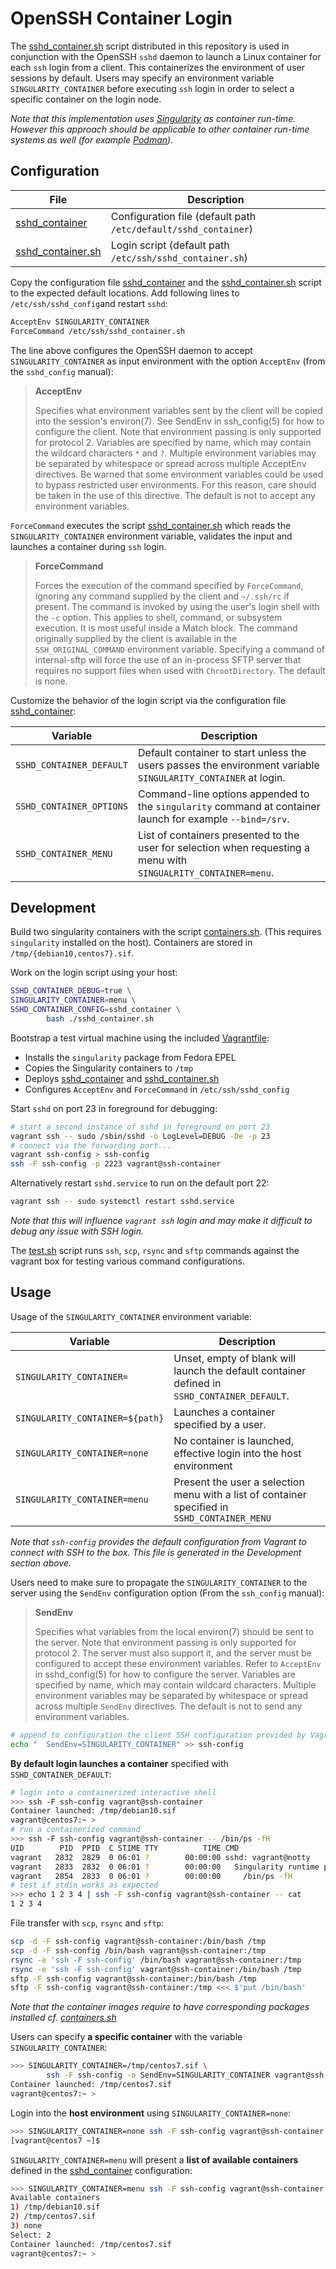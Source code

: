 # OpenSSH Container Login

The [sshd_container.sh][02] script distributed in this repository is used in
conjunction with the OpenSSH `sshd` daemon to launch a Linux container for each
`ssh` login from a client. This containerizes the environment of user sessions
by default. Users may specify an environment variable `SINGULARITY_CONTAINER`
before executing `ssh` login in order to select a specific container on the
login node.

_Note that this implementation uses [Singularity][03] as container run-time.
However this approach should be applicable to other container run-time systems
as well (for example [Podman][04])._

## Configuration

File                          | Description
------------------------------|-----------------------------------
[sshd_container][01]          | Configuration file (default path `/etc/default/sshd_container`)
[sshd_container.sh][02]       | Login script (default path `/etc/ssh/sshd_container.sh`) 

Copy the configuration file [sshd_container][01] and the
[sshd_container.sh][02] script to the expected default locations. Add following lines to `/etc/ssh/sshd_config`and restart `sshd`:

```bash
AcceptEnv SINGULARITY_CONTAINER
ForceCommand /etc/ssh/sshd_container.sh
```

The line above configures the OpenSSH daemon to accept `SINGULARITY_CONTAINER` as input
environment with the option `AcceptEnv` (from the
`sshd_config` manual):

> **AcceptEnv**
>
> Specifies what environment variables sent by the client will be copied into
> the session's environ(7). See SendEnv in ssh_config(5) for how to configure
> the client. Note that environment passing is only supported for protocol 2.
> Variables are specified by name, which may contain the wildcard characters
> `*` and `?`. Multiple environment variables may be separated by whitespace or
> spread across multiple AcceptEnv directives. Be warned that some environment
> variables could be used to bypass restricted user environments. For this
> reason, care should be taken in the use of this directive. The default is not
> to accept any environment variables.


`ForceCommand` executes the script [sshd_container.sh][02] which reads the
`SINGULARITY_CONTAINER` environment variable, validates the input and launches
a container during `ssh` login. 

> **ForceCommand**
> 
> Forces the execution of the command specified by `ForceCommand`, ignoring any
> command supplied by the client and `~/.ssh/rc` if present. The command is
> invoked by using the user's login shell with the `-c` option. This applies to
> shell, command, or subsystem execution. It is most useful inside a Match
> block. The command originally supplied by the client is available in the
> `SSH_ORIGINAL_COMMAND` environment variable. Specifying a command of
> internal-sftp will force the use of an in-process SFTP server that requires
> no support files when used with `ChrootDirectory`. The default is none.

Customize the behavior of the login script via the configuration
file [sshd_container][01]:

Variable                    | Description
----------------------------|-------------------------------------
`SSHD_CONTAINER_DEFAULT`    | Default container to start unless the users passes the environment variable `SINGULARITY_CONTAINER` at login.
`SSHD_CONTAINER_OPTIONS`    | Command-line options appended to the `singularity` command at container launch for example `--bind=/srv`.
`SSHD_CONTAINER_MENU`       | List of containers presented to the user for selection when requesting a menu with `SINGUALRITY_CONTAINER=menu`.


## Development

Build two singularity containers with the script [containers.sh](containers.sh).
(This requires `singularity` installed on the host). Containers are stored in
`/tmp/{debian10,centos7}.sif`.

Work on the login script using your host:

```bash
SSHD_CONTAINER_DEBUG=true \
SINGULARITY_CONTAINER=menu \
SSHD_CONTAINER_CONFIG=sshd_container \
        bash ./sshd_container.sh
```

Bootstrap a test virtual machine using the included [Vagrantfile](Vagrantfile):

* Installs the `singularity` package from Fedora EPEL
* Copies the Singularity containers to `/tmp`
* Deploys [sshd_container][01] and [sshd_container.sh][02]
* Configures `AcceptEnv` and `ForceCommand` in `/etc/ssh/sshd_config`

Start `sshd` on port 23 in foreground for debugging:

```bash
# start a second instance of sshd in foreground on port 23
vagrant ssh -- sudo /sbin/sshd -o LogLevel=DEBUG -De -p 23
# connect via the forwarding port...
vagrant ssh-config > ssh-config
ssh -F ssh-config -p 2223 vagrant@ssh-container
```

Alternatively restart `sshd.service` to run on the default port 22:

```bash
vagrant ssh -- sudo systemctl restart sshd.service
```

_Note that this will influence `vagrant ssh` login and may make it difficult to
debug any issue with SSH login._

The [test.sh](test.sh) script runs `ssh`, `scp`, `rsync` and `sftp` commands
against the vagrant box for testing various command configurations.

## Usage

Usage of the `SINGULARITY_CONTAINER` environment variable:

Variable                        | Description
--------------------------------|---------------------------------------
`SINGULARITY_CONTAINER=`        | Unset, empty of blank will launch the default container defined in `SSHD_CONTAINER_DEFAULT`.
`SINGULARITY_CONTAINER=${path}` | Launches a container specified by a user.
`SINGULARITY_CONTAINER=none`    | No container is launched, effective login into the host environment
`SINGULARITY_CONTAINER=menu`    | Present the user a selection menu with a list of container specified in `SSHD_CONTAINER_MENU`

_Note that `ssh-config` provides the default configuration from
Vagrant to connect with SSH to the box. This file is generated
in the Development section above._

Users need to make sure to propagate the `SINGULARITY_CONTAINER` to the server
using the `SendEnv` configuration option (From the `ssh_config` manual):

> **SendEnv**
>
> Specifies what variables from the local environ(7) should be sent to the
> server. Note that environment passing is only supported for protocol 2. The
> server must also support it, and the server must be configured to accept
> these environment variables. Refer to `AcceptEnv` in sshd_config(5) for how
> to configure the server. Variables are specified by name, which may contain
> wildcard characters. Multiple environment variables may be separated by
> whitespace or spread across multiple `SendEnv` directives. The default is not
> to send any environment variables.

```bash
# append to configuration the client SSH configuration provided by Vagrant
echo "  SendEnv=SINGULARITY_CONTAINER" >> ssh-config
```

**By default login launches a container** specified with `SSHD_CONTAINER_DEFAULT`:

```bash
# login into a containerized interactive shell
>>> ssh -F ssh-config vagrant@ssh-container   
Container launched: /tmp/debian10.sif
vagrant@centos7:~ >
# run a containerized command
>>> ssh -F ssh-config vagrant@ssh-container -- /bin/ps -fH
UID        PID  PPID  C STIME TTY          TIME CMD
vagrant   2832  2829  0 06:01 ?        00:00:00 sshd: vagrant@notty
vagrant   2833  2832  0 06:01 ?        00:00:00   Singularity runtime parent
vagrant   2854  2833  0 06:01 ?        00:00:00     /bin/ps -fH
# test if stdin works as expected
>>> echo 1 2 3 4 | ssh -F ssh-config vagrant@ssh-container -- cat
1 2 3 4
```

File transfer with `scp`, `rsync` and `sftp`:

```bash
scp -d -F ssh-config vagrant@ssh-container:/bin/bash /tmp
scp -d -F ssh-config /bin/bash vagrant@ssh-container:/tmp
rsync -e 'ssh -F ssh-config' /bin/bash vagrant@ssh-container:/tmp
rsync -e 'ssh -F ssh-config' vagrant@ssh-container:/bin/bash /tmp
sftp -F ssh-config vagrant@ssh-container:/bin/bash /tmp
sftp -F ssh-config vagrant@ssh-container:/tmp <<< $'put /bin/bash'
```

_Note that the container images require to have corresponding packages
installed cf. [containers.sh](containers.sh)_

Users can specify **a specific container** with the variable `SINGULARITY_CONTAINER`:

```bash
>>> SINGULARITY_CONTAINER=/tmp/centos7.sif \
        ssh -F ssh-config -o SendEnv=SINGULARITY_CONTAINER vagrant@ssh-container 
Container launched: /tmp/centos7.sif
vagrant@centos7:~ > 
```

Login into the **host environment** using `SINGULARITY_CONTAINER=none`:

```bash
>>> SINGULARITY_CONTAINER=none ssh -F ssh-config vagrant@ssh-container
[vagrant@centos7 ~]$
```

`SINGULARITY_CONTAINER=menu` will present a **list of available containers** defined
in the [sshd_container][01] configuration:

```bash
>>> SINGULARITY_CONTAINER=menu ssh -F ssh-config vagrant@ssh-container
Available containers
1) /tmp/debian10.sif
2) /tmp/centos7.sif
3) none
Select: 2
Container launched: /tmp/centos7.sif
vagrant@centos7:~ >
```

[01]: sshd_container
[02]: sshd_container.sh
[03]: https://sylabs.io/singularity
[04]: https://podman.io
